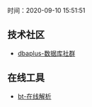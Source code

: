 时间：2020-09-10 15:51:51

## 技术社区

* [dbaplus-数据库社群](https://dbaplus.cn/)

## 在线工具

* [bt-在线解析](https://chocobo1.github.io/bencode_online/)



